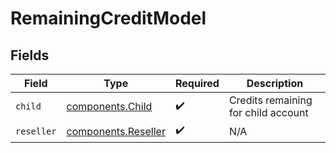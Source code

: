 # RemainingCreditModel


## Fields

| Field                                                  | Type                                                   | Required                                               | Description                                            |
| ------------------------------------------------------ | ------------------------------------------------------ | ------------------------------------------------------ | ------------------------------------------------------ |
| `child`                                                | [components.Child](../../models/shared/child.md)       | :heavy_check_mark:                                     | Credits remaining for child account                    |
| `reseller`                                             | [components.Reseller](../../models/shared/reseller.md) | :heavy_check_mark:                                     | N/A                                                    |